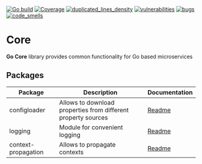 [![Go build](https://github.com/Netcracker/qubership-core-lib-go/actions/workflows/go-build.yml/badge.svg)](https://github.com/Netcracker/qubership-core-lib-go/actions/workflows/go-build.yml)
[![Coverage](https://sonarcloud.io/api/project_badges/measure?metric=coverage&project=Netcracker_qubership-core-lib-go)](https://sonarcloud.io/summary/overall?id=Netcracker_qubership-core-lib-go)
[![duplicated_lines_density](https://sonarcloud.io/api/project_badges/measure?metric=duplicated_lines_density&project=Netcracker_qubership-core-lib-go)](https://sonarcloud.io/summary/overall?id=Netcracker_qubership-core-lib-go)
[![vulnerabilities](https://sonarcloud.io/api/project_badges/measure?metric=vulnerabilities&project=Netcracker_qubership-core-lib-go)](https://sonarcloud.io/summary/overall?id=Netcracker_qubership-core-lib-go)
[![bugs](https://sonarcloud.io/api/project_badges/measure?metric=bugs&project=Netcracker_qubership-core-lib-go)](https://sonarcloud.io/summary/overall?id=Netcracker_qubership-core-lib-go)
[![code_smells](https://sonarcloud.io/api/project_badges/measure?metric=code_smells&project=Netcracker_qubership-core-lib-go)](https://sonarcloud.io/summary/overall?id=Netcracker_qubership-core-lib-go)

# Core

**Go Core** library provides common functionality for Go based microservices

## Packages

|Package|Description|Documentation|
|---|---|---|
|configloader|Allows to download properties from different property sources|[Readme](configloader/README.md)|
|logging|Module for convenient logging|[Readme](logging/README.md)|
|context-propagation|Allows to propagate contexts|[Readme](context-propagation/README.md)|



